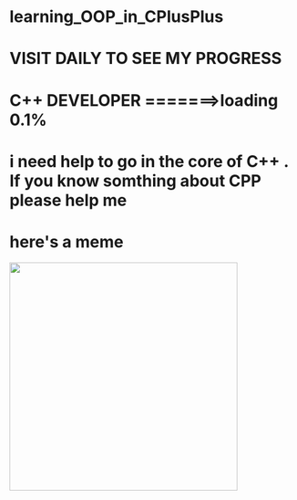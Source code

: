 # learning_OOP_in_CPlusPlus
# VISIT DAILY TO SEE MY PROGRESS 
# C++ DEVELOPER =======>loading 0.1% 
# i need help to go in the core of C++ . If you know somthing about CPP please help me 
# here's a meme
<img src='https://encrypted-tbn0.gstatic.com/images?q=tbn:ANd9GcRA8QKw4lwOR1StDyGanL46XeIAvcSBCSA5NbmI6zpoZw&s' style="height: 400px;"/>